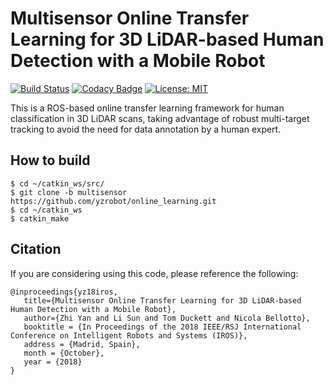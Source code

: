 # Multisensor Online Transfer Learning for 3D LiDAR-based Human Detection with a Mobile Robot #

[![Build Status](https://travis-ci.org/yzrobot/online_learning.svg?branch=master)](https://travis-ci.org/yzrobot/online_learning)
[![Codacy Badge](https://api.codacy.com/project/badge/Grade/85d6393df92749238fb740e173be5bfa)](https://www.codacy.com/app/yzrobot/online_learning?utm_source=github.com&amp;utm_medium=referral&amp;utm_content=yzrobot/online_learning&amp;utm_campaign=Badge_Grade)
[![License: MIT](https://img.shields.io/badge/License-MIT-yellow.svg)](https://opensource.org/licenses/MIT)

This is a ROS-based online transfer learning framework for human classification in 3D LiDAR scans, taking advantage of robust multi-target tracking to avoid the need for data annotation by a human expert.

## How to build ##
```
$ cd ~/catkin_ws/src/
$ git clone -b multisensor https://github.com/yzrobot/online_learning.git
$ cd ~/catkin_ws
$ catkin_make
```

## Citation ##
If you are considering using this code, please reference the following:
```
@inproceedings{yz18iros,
   title={Multisensor Online Transfer Learning for 3D LiDAR-based Human Detection with a Mobile Robot},
   author={Zhi Yan and Li Sun and Tom Duckett and Nicola Bellotto},
   booktitle = {In Proceedings of the 2018 IEEE/RSJ International Conference on Intelligent Robots and Systems (IROS)},
   address = {Madrid, Spain},
   month = {October},
   year = {2018}
}
```
